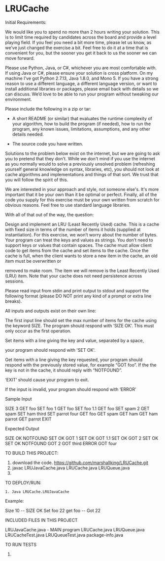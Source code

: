 # LRUCache
 

Initial Requirements:

We would like you to spend no more than 2 hours writing your solution.  This is to limit time required by candidates across the board and provide a level playing field.  If you feel you need a bit more time, please let us know, as we’ve just changed the exercise a bit. Feel free to do it at a time that is convenient for you, but the sooner you get it back to us the sooner we can move forward.  

Please use Python, Java, or C#, whichever you are most comfortable with. If using Java or C#, please ensure your solution is cross platform. On my machine I've got Python 2.7.13, Java 1.8.0, and Mono 5.  If you have a strong reason to use a different language, a different language version, or want to install additional libraries or packages, please email back with details so we can discuss. We’d love to be able to run your program without tweaking our environment.

Please include the following in a zip or tar:

* A short README (or similar) that evaluates the runtime complexity of your algorithm, how to build the program (if needed), how to run the program, any known issues, limitations, assumptions, and any other details needed.

* The source code you have written.

Solutions to the problem below exist on the internet, but we are going to ask you to pretend that they don't. While we don't mind if you use the internet as you normally would to solve a previously unsolved problem (refreshing yourself general knowledge on syntax, libraries, etc), you should not look at cache algorithms and implementations and things of that sort. We trust that you will follow the spirit of this. 

We are interested in your approach and style, not someone else's. It's more important that it be your own than it be optimal or perfect. Finally, all of the code you supply for this exercise must be your own written from scratch for obvious reasons.  Feel free to use standard language libraries.

With all of that out of the way, the question: 

Design and implement an LRU (Least Recently Used) cache. This is a cache with fixed size in terms of the number of items it holds (supplied at instantiation).  For this exercise, we won’t worry about the number of bytes. Your program can treat the keys and values as strings.  You don’t need to support keys or values that contain spaces.  The cache must allow client code to get items from the cache and set items to the cache. Once the cache is full, when the client wants to store a new item in the cache, an old item must be overwritten or

removed to make room. The item we will remove is the Least Recently Used (LRU) item.  Note that your cache does not need persistence across sessions.

Please read input from stdin and print output to stdout and support the following format (please DO NOT print any kind of a prompt or extra line breaks).

All inputs and outputs exist on their own line:

The first input line should set the max number of items for the cache using the keyword SIZE.  The program should respond with ‘SIZE OK’. This must only occur as the first operation.

Set items with a line giving the key and value, separated by a space, 

your program should respond with 'SET OK'.

Get items with a line giving the key requested, your program should respond with the previously stored value, for example “GOT foo”. If the the key is not in the cache, it should reply with “NOTFOUND”.

‘EXIT’ should cause your program to exit.

If the input is invalid, your program should respond with ‘ERROR’


Sample Input

SIZE 3
GET foo
SET foo 1
GET foo
SET foo 1.1
GET foo
SET spam 2
GET spam
SET ham third
SET parrot four
GET foo
GET spam
GET ham
GET ham parrot
GET parrot
EXIT

 

Expected Output

SIZE OK
NOTFOUND
SET OK
GOT 1
SET OK
GOT 1.1
SET OK
GOT 2
SET OK
SET OK
NOTFOUND
GOT 2
GOT third
ERROR
GOT four

 
 

TO BUILD THIS PROJECT:

1. download the code.  https://github.com/marshallking/LRUCache.git
2. javac LRUJavaCache.java LRUCache.java LRUQueue.java 
3.  

TO DEPLOY/RUN:

    1. Java LRUCache.LRUJavaCache

 

Example:

Size 10
  -- SIZE OK
Set foo 22
get foo
  -- Got 22

   



INCLUDED FILES IN THIS PROJECT

LRUJavaCache.java                - MAIN program
LRUCache.java
LRUQueue.java
LRUCacheTest.java
LRUQueueTest.java
package-info.java

 
TO RUN TESTS

1.  







